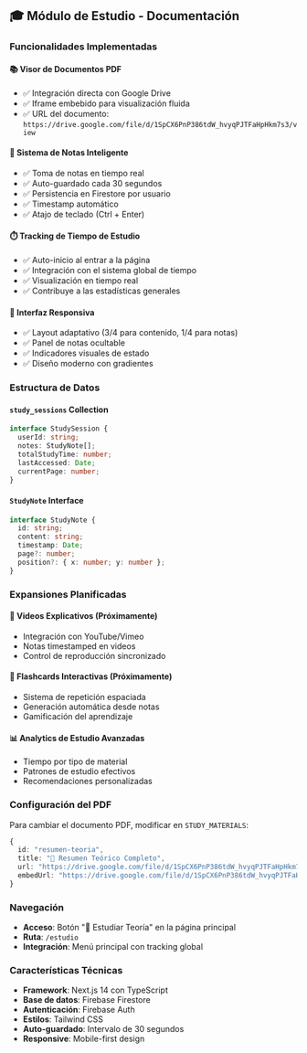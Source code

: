 ## 🎓 Módulo de Estudio - Documentación

### Funcionalidades Implementadas

#### 📚 **Visor de Documentos PDF**
- ✅ Integración directa con Google Drive
- ✅ Iframe embebido para visualización fluida
- ✅ URL del documento: `https://drive.google.com/file/d/1SpCX6PnP386tdW_hvyqPJTFaHpHkm7s3/view`

#### 📝 **Sistema de Notas Inteligente**
- ✅ Toma de notas en tiempo real
- ✅ Auto-guardado cada 30 segundos
- ✅ Persistencia en Firestore por usuario
- ✅ Timestamp automático
- ✅ Atajo de teclado (Ctrl + Enter)

#### ⏱️ **Tracking de Tiempo de Estudio**
- ✅ Auto-inicio al entrar a la página
- ✅ Integración con el sistema global de tiempo
- ✅ Visualización en tiempo real
- ✅ Contribuye a las estadísticas generales

#### 🎨 **Interfaz Responsiva**
- ✅ Layout adaptativo (3/4 para contenido, 1/4 para notas)
- ✅ Panel de notas ocultable
- ✅ Indicadores visuales de estado
- ✅ Diseño moderno con gradientes

### Estructura de Datos

#### `study_sessions` Collection
```typescript
interface StudySession {
  userId: string;
  notes: StudyNote[];
  totalStudyTime: number;
  lastAccessed: Date;
  currentPage: number;
}
```

#### `StudyNote` Interface
```typescript
interface StudyNote {
  id: string;
  content: string;
  timestamp: Date;
  page?: number;
  position?: { x: number; y: number };
}
```

### Expansiones Planificadas

#### 🎥 **Videos Explicativos** (Próximamente)
- Integración con YouTube/Vimeo
- Notas timestamped en videos
- Control de reproducción sincronizado

#### 🎯 **Flashcards Interactivas** (Próximamente)
- Sistema de repetición espaciada
- Generación automática desde notas
- Gamificación del aprendizaje

#### 📊 **Analytics de Estudio Avanzadas**
- Tiempo por tipo de material
- Patrones de estudio efectivos
- Recomendaciones personalizadas

### Configuración del PDF

Para cambiar el documento PDF, modificar en `STUDY_MATERIALS`:

```typescript
{
  id: "resumen-teoria",
  title: "📄 Resumen Teórico Completo",
  url: "https://drive.google.com/file/d/1SpCX6PnP386tdW_hvyqPJTFaHpHkm7s3/view",
  embedUrl: "https://drive.google.com/file/d/1SpCX6PnP386tdW_hvyqPJTFaHpHkm7s3/preview",
}
```

### Navegación

- **Acceso**: Botón "📖 Estudiar Teoría" en la página principal
- **Ruta**: `/estudio`
- **Integración**: Menú principal con tracking global

### Características Técnicas

- **Framework**: Next.js 14 con TypeScript
- **Base de datos**: Firebase Firestore
- **Autenticación**: Firebase Auth
- **Estilos**: Tailwind CSS
- **Auto-guardado**: Intervalo de 30 segundos
- **Responsive**: Mobile-first design